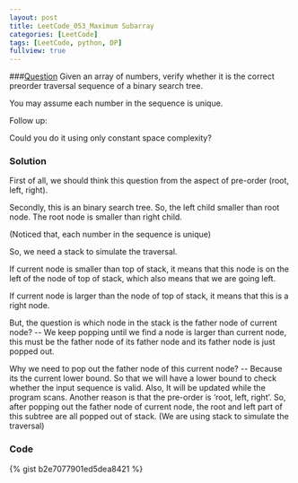 ```yaml
---
layout: post
title: LeetCode_053_Maximum Subarray
categories: [LeetCode]
tags: [LeetCode, python, DP]
fullview: true
---
```

###[Question](https://leetcode.com/problems/verify-preorder-sequence-in-binary-search-tree/)
Given an array of numbers, verify whether it is the correct preorder traversal sequence of a binary search tree.

You may assume each number in the sequence is unique.

Follow up:

Could you do it using only constant space complexity?

### Solution
First of all, we should think this question from the aspect of pre-order (root, left, right).

Secondly, this is an binary search tree. So, the left child smaller than root node. The root node is smaller than right child.

(Noticed that, each number in the sequence is unique)

So, we need a stack to simulate the traversal. 

If current node is smaller than top of stack, it means that this node is on the left of the node of top of stack, which also means that we are going left. 

If current node is larger than the node of top of stack, it means that this is a right node. 

But, the question is which node in the stack is the father node of current node? -- We keep popping until we find a node is larger than current node, this must be the father node of its father node and its father node is just popped out.

Why we need to pop out the father node of this current node? -- Because its the current lower bound. So that we will have a lower bound to check whether the input sequence is valid. Also, It will be updated while the program scans. Another reason is that the pre-order is ‘root, left, right’. So, after popping out the father node of current node, the root and left part of this subtree are all popped out of stack. (We are using stack to simulate the traversal)


### Code
{% gist b2e7077901ed5dea8421 %}          